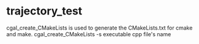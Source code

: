 # trajectory_test

cgal_create_CMakeLists is used to generate the CMakeLists.txt for cmake and make.
cgal_create_CMakeLists -s executable cpp file's name

